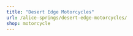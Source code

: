 ```yaml
---
title: "Desert Edge Motorcycles"
url: /alice-springs/desert-edge-motorcycles/
shop: motorcycle
---
```

